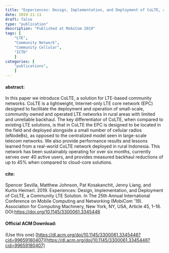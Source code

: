 ```yaml
---
title: "Experiences: Design, Implementation, and Deployment of CoLTE, a Community LTE Solution"
date: 2019-11-11
draft: false
type: "publication"
description: "Published at MobiCom 2019"
tags: [
    "LTE",
    "Community Network",
    "Community Cellular",
    "ICTD"
    ]
categories: [
    "publications",
    ]
---
```


#### abstract:

In this paper we introduce CoLTE, a solution for LTE-based community networks.
CoLTE is a lightweight, Internet-only LTE core network (EPC) designed to
facilitate the deployment and operation of small-scale, community owned and
operated LTE networks in rural areas with limited and unreliable backhaul. The
key differentiator of CoLTE, when compared to existing LTE solutions, is that in
CoLTE the EPC is designed to be located in the field and deployed alongside a
small number of cellular radios (eNodeBs), as opposed to the centralized model
seen in large-scale telecom networks. We also provide performance results and
lessons learned from a real-world CoLTE network deployed in rural Indonesia.
This network has been sustainably operating for over six months, currently
serves over 40 active users, and provides measured backhaul reductions of up to
45% when compared to cloud-core solutions.

#### cite:

Spencer Sevilla, Matthew Johnson, Pat Kosakanchit, Jenny Liang, and Kurtis
Heimerl. 2019. Experiences: Design, Implementation, and Deployment of CoLTE, a
Community LTE Solution. In The 25th Annual International Conference on Mobile
Computing and Networking (MobiCom '19). Association for Computing Machinery, New
York, NY, USA, Article 45, 1–16. DOI:https://doi.org/10.1145/3300061.3345446

#### Official ACM Download:

(Use this one) [https://dl.acm.org/doi/10.1145/3300061.3345446?cid=99659180407](https://dl.acm.org/doi/10.1145/3300061.3345446?cid=99659180407)


<!-- #### Personal site direct download:

[2021-whale-watching.pdf](/papers/2021-whale-watching.pdf) -->
